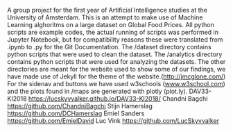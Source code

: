 A group project for the first year of Artificial Intelligence studies at the University of Amsterdam.
This is an attempt to make use of Machine Learning alghoritms on a large dataset on Global Food Prices.
All python scripts are example codes, the actual running of scripts was performed in Jupyter Notebook, but for compatibility reasons these were translated from .ipynb to .py for the Git Documentation.
  The /dataset directory contains python scripts that were used to clean the dataset.
  The /analytics directory contains python scripts that were used for analyzing the datasets.
The other directories are meant for the website used to show some of our findings, we have made use of Jekyll for the theme of the website.(http://jmcglone.com/) For the sidenav and buttons we have used w3schools (www.w3school.com) and the plots found in /maps are generated with plotly (plot.ly).
  DAV33-KI2018 https://lucskyvvalker.github.io/DAV33-KI2018/
  Chandni Bagchi https://github.com/ChandniBagchi
  Stijn Hamerslag https://github.com/DCHamerslag
  Emiel Sanders https://github.com/EmielDavid
  Luc Vink https://github.com/LucSkyvvalker
